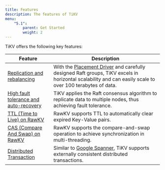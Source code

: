 ```yaml
---
title: Features
description: The features of TiKV
menu:
    "5.1":
        parent: Get Started
        weight: 2
---
```


TiKV offers the following key features:

| Feature                                                 | Description                                                                                                                                                                                             |
| ------------------------------------------------------- | ------------------------------------------------------------------------------------------------------------------------------------------------------------------------------------------------------- |
| [Replication and rebalancing](../replication-and-rebalancing)             | With the [Placement Driver](/docs/3.0/concepts/architecture#placement-driver) and carefully designed Raft groups, TiKV excels in horizontal scalability and can easily scale to over 100 terabytes of data. |
| [High fault tolerance and auto-recovery](../fault-tolerance) | TiKV applies the Raft consensus algorithm to replicate data to multiple nodes, thus achieving fault tolerance.                                                                                              |
| [TTL (Time to Live) on RawKV](../ttl)                   | RawKV supports TTL to automatically clear expired Key-Value pairs.                                                                                                                  |
| [CAS (Compare And Swap) on RawKV](../cas)               | RawKV supports the compare-and-swap operation to achieve synchronization in multi-threading.                                                                          |
| [Distributed Transaction](../distributed-dransaction)   | Similar to [Google Spanner](https://ai.google/research/pubs/pub39966), TiKV supports externally consistent distributed transactions.                                                                  |